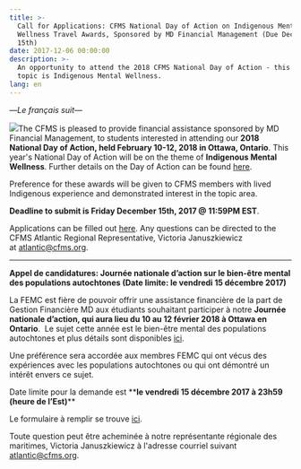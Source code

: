 ```yaml
---
title: >-
  Call for Applications: CFMS National Day of Action on Indigenous Mental
  Wellness Travel Awards, Sponsored by MD Financial Management (Due December
  15th)
date: 2017-12-06 00:00:00
description: >-
  An opportunity to attend the 2018 CFMS National Day of Action - this year's
  topic is Indigenous Mental Wellness.
lang: en
---
```



—*Le fran&ccedil;ais suit—*

![](/uploads/versions/day-of-action-2018-travel-awards---x----940-788x---.png)The CFMS is pleased to provide financial assistance sponsored by MD Financial Management, to students interested in attending our **2018 National Day of Action, held February 10-12, 2018 in Ottawa, Ontario**. This year's National Day of Action will be on the theme of **Indigenous Mental Wellness**. Further details on the Day of Action can be found&nbsp;[here](https://www.cfms.org/what-we-do/advocacy/lobby-day.html).

Preference for these awards will be given to CFMS members with lived Indigenous experience and demonstrated interest in the topic area.

**Deadline to submit is Friday December 15th, 2017 @ 11:59PM EST**.

Applications can be filled out&nbsp;[here](https://docs.google.com/forms/d/e/1FAIpQLScvatjyOTz9UZSo_5rJwTA9rq7_zgO0gJGH7d8SEup9cVzrbA/viewform). Any questions can be directed to the CFMS Atlantic Regional Representative, Victoria Januszkiewicz at&nbsp;[atlantic@cfms.org](javascript:void(location.href='mailto:'+String.fromCharCode(97,116,108,97,110,116,105,99,64,99,102,109,115,46,111,114,103))).

---

**Appel de candidatures: Journ&eacute;e nationale d’action sur le bien-&ecirc;tre mental des populations autochtones (Date limite: le vendredi 15 d&eacute;cembre 2017)**

La FEMC est fi&egrave;re de pouvoir offrir une assistance financi&egrave;re de la part de Gestion Financi&egrave;re MD aux &eacute;tudiants souhaitant participer &agrave; notre **Journ&eacute;e nationale d’action, qui aura lieu du 10 au 12 f&eacute;vrier 2018 &agrave; Ottawa en Ontario**.&nbsp; Le sujet cette ann&eacute;e est le bien-&ecirc;tre mental des populations autochtones et plus d&eacute;tails sont disponibles [ici](https://www.cfms.org/what-we-do/advocacy/lobby-day.html).

Une pr&eacute;f&eacute;rence sera accord&eacute;e aux membres FEMC qui ont v&eacute;cus des exp&eacute;riences avec les populations autochtones ou qui ont d&eacute;montr&eacute; un int&eacute;r&ecirc;t envers ce sujet.

Date limite pour la demande est \*\***le vendredi 15 d&eacute;cembre 2017 &agrave; 23h59 (heure de l’Est)**\*\*

Le formulaire &agrave; remplir se trouve [ici](https://docs.google.com/forms/d/e/1FAIpQLScvatjyOTz9UZSo_5rJwTA9rq7_zgO0gJGH7d8SEup9cVzrbA/viewform).

Toute question peut &ecirc;tre achemin&eacute;e &agrave; notre repr&eacute;sentante r&eacute;gionale des maritimes, Victoria Januszkiewicz &agrave; l'adresse courriel suivant [atlantic@cfms.org](javascript:void(location.href='mailto:'+String.fromCharCode(97,116,108,97,110,116,105,99,64,99,102,109,115,46,111,114,103))).